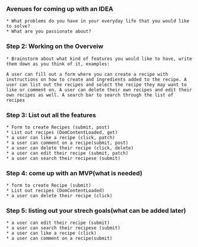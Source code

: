 ### Avenues for coming up with an IDEA
    * What problems do you have in your everyday life that you would like to solve?
    * What are you passionate about?
    
### Step 2: Working on the Overveiw
    * Brainstorm about what kind of features you would like to have, write them down as you think of it, examples:

    A user can fill out a form where you can create a recipe with instructions on how to create and ingredients added to the recipe. A user can list out the recipes and select the recipe they may want to like or comment on. A user can delete their own recipes and edit their own recipes as well. A search bar to search through the list of recipes

### Step 3: List out all the features
    * Form to create Recipes (submit, post)
    * List out recipes (DomContentLoaded, get)
    * a user can like a recipe (click, patch)
    * a user can comment on a recipe(submit, post)
    * a user can delete their recipe (click, delete)
    * a user can edit their recipe (submit, patch)
    * a user can search their recipese (submit)

### Step 4: come up with an MVP(what is needed)
    * form to create Recipe (submit)
    * List out recipes (DomContentLoaded)
    * a user can delete their recipe (click)
    
### Step 5: listing out your strech goals(what can be added later)
    * a user can edit their recipe (submit)
    * a user can search their recipese (submit)
    * a user can like a recipe (click)
    * a user can comment on a recipe(submit)


    